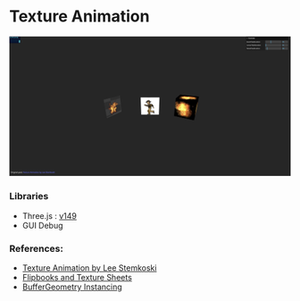 # Texture Animation

![screenshot](src/assets/screenshot.png)

### Libraries

- Three.js : [v149](https://unpkg.com/browse/three@0.149.0/)
- GUI Debug

### References:
- [Texture Animation by Lee Stemkoski](http://stemkoski.github.io/Three.js/Texture-Animation.html)
- [Flipbooks and Texture Sheets](https://vfxdoc.readthedocs.io/en/latest/textures/flipbooks/)
- [BufferGeometry Instancing](https://threejs.org/examples/?q=inst#webgl_buffergeometry_instancing)
